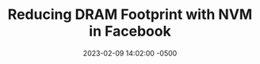 ---
layout: paper-summary
title:  "Reducing DRAM Footprint with NVM in Facebook"
date:   2023-02-09 14:02:00 -0500
categories: paper
paper_title: "Reducing DRAM Footprint with NVM in Facebook"
paper_link: https://dl.acm.org/doi/10.1145/3190508.3190524
paper_keyword: NVM; RockDB; NVM Cache
paper_year: EuroSys 2018
rw_set:
htm_cd:
htm_cr:
version_mgmt:
---